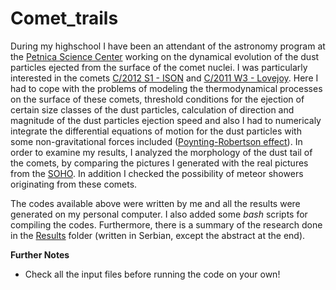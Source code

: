# Comet_trails

During my highschool I have been an attendant of the astronomy program at the [Petnica Science Center](http://www.petnica.rs) working on the dynamical evolution of the dust particles ejected from the surface of the comet nuclei. I was particularly interested in the comets [C/2012 S1 - ISON](https://en.wikipedia.org/wiki/Comet_ISON) and [C/2011 W3 - Lovejoy](https://en.wikipedia.org/wiki/C/2011_W3_(Lovejoy)). Here I had to cope with the problems of modeling the thermodynamical processes on the surface of these comets, threshold conditions for the ejection of certain size classes of the dust particles, calculation of direction and magnitude of the dust particles ejection speed and also I had to numericaly integrate the differential equations of motion for the dust particles with some non-gravitational forces included ([Poynting-Robertson effect](http://adsabs.harvard.edu/full/1992LIACo..30..343K)). In order to examine my results, I analyzed the morphology of the dust tail of the comets, by comparing the pictures I generated with the real pictures from the [SOHO](https://sohowww.nascom.nasa.gov/). In addition I checked the possibility of meteor showers originating from these comets. 

The codes available above were written by me and all the results were generated on my personal computer. I also added some _bash_ scripts for compiling the codes. Furthermore, there is a summary of the research done in the [Results](https://github.com/Cosmicstring/Comet_trails/tree/master/Results) folder (written in Serbian, except the abstract at the end).

**Further Notes**

- Check all the input files before running the code on your own!

